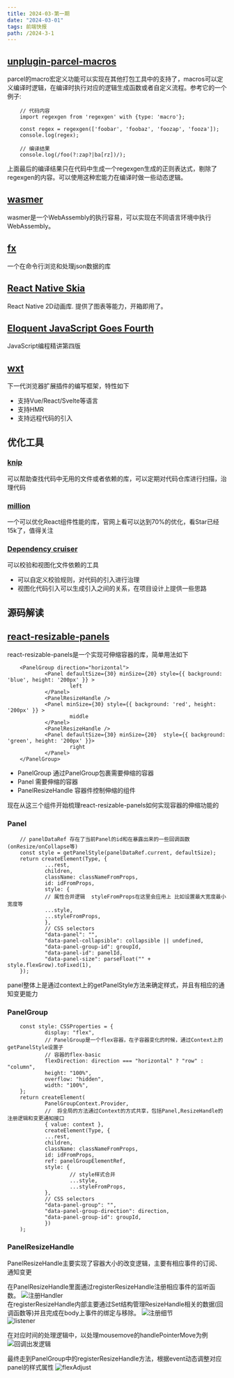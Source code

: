 ```yaml
---
title: 2024-03-第一期
date: "2024-03-01"  
tags: 前端快报
path: /2024-3-1
---
```


## [unplugin-parcel-macros](https://github.com/devongovett/unplugin-parcel-macros)
parcel的macro宏定义功能可以实现在其他打包工具中的支持了，macros可以定义编译时逻辑，在编译时执行对应的逻辑生成函数或者自定义流程。参考它的一个例子:

        // 代码内容
        import regexgen from 'regexgen' with {type: 'macro'};

        const regex = regexgen(['foobar', 'foobaz', 'foozap', 'fooza']);
        console.log(regex);
        
        // 编译结果
        console.log(/foo(?:zap?|ba[rz])/);  

上面最后的编译结果只在代码中生成一个regexgen生成的正则表达式，剔除了regexgen的内容。可以使用这种宏能力在编译时做一些动态逻辑。

## [wasmer](https://github.com/wasmerio/wasmer)  
wasmer是一个WebAssembly的执行容易，可以实现在不同语言环境中执行WebAssembly。

## [fx](https://fx.wtf/)
一个在命令行浏览和处理json数据的库

## [React Native Skia](https://shopify.github.io/react-native-skia/)
React Native 2D动画库. 提供了图表等能力，开箱即用了。

## [Eloquent JavaScript Goes Fourth ](https://eloquentjavascript.net/)
JavaScript编程精讲第四版

## [wxt](https://github.com/wxt-dev/wxt)
下一代浏览器扩展插件的编写框架，特性如下
* 支持Vue/React/Svelte等语言
* 支持HMR
* 支持远程代码的引入

## 优化工具

### [knip](https://github.com/webpro/knip)  
可以帮助查找代码中无用的文件或者依赖的库，可以定期对代码仓库进行扫描，治理代码

### [million](https://github.com/aidenybai/million)  
一个可以优化React组件性能的库，官网上看可以达到70%的优化，看Star已经15k了，值得关注

### [Dependency cruiser](https://github.com/sverweij/dependency-cruiser)  
可以校验和视图化文件依赖的工具
* 可以自定义校验规则，对代码的引入进行治理
* 视图化代码引入可以生成引入之间的关系，在项目设计上提供一些思路

## 源码解读

## [react-resizable-panels](https://github.com/bvaughn/react-resizable-panels)
react-resizable-panels是一个实现可伸缩容器的库，简单用法如下


        <PanelGroup direction="horizontal">
                <Panel defaultSize={30} minSize={20} style={{ background: 'blue', height: '200px' }} >
                        left
                </Panel>
                <PanelResizeHandle />
                <Panel minSize={30} style={{ background: 'red', height: '200px' }} >
                        middle
                </Panel>
                <PanelResizeHandle />
                <Panel defaultSize={30} minSize={20}  style={{ background: 'green', height: '200px' }}>
                        right
                </Panel>
        </PanelGroup>

* PanelGroup 通过PanelGroup包裹需要伸缩的容器
* Panel 需要伸缩的容器
* PanelResizeHandle 容器件控制伸缩的组件

现在从这三个组件开始梳理react-resizable-panels如何实现容器的伸缩功能的

### Panel 

        // panelDataRef 存在了当前Panel的id和在暴露出来的一些回调函数(onResize/onCollapse等)
        const style = getPanelStyle(panelDataRef.current, defaultSize);
        return createElement(Type, {
                ...rest,
                children,
                className: classNameFromProps,
                id: idFromProps,
                style: {
                // 属性合并逻辑  styleFromProps在这里会应用上 比如设置最大宽度最小宽度等
                ...style,
                ...styleFromProps,
                },
                // CSS selectors
                "data-panel": "",
                "data-panel-collapsible": collapsible || undefined,
                "data-panel-group-id": groupId,
                "data-panel-id": panelId,
                "data-panel-size": parseFloat("" + style.flexGrow).toFixed(1),
        });


panel整体上是通过context上的getPanelStyle方法来确定样式，并且有相应的通知变更能力

### PanelGroup


        const style: CSSProperties = {
                display: "flex",
                // PanelGroup是一个flex容器，在子容器变化的时候，通过Context上的getPanelStyle设置子
                // 容器的flex-basic 
                flexDirection: direction === "horizontal" ? "row" : "column",
                height: "100%",
                overflow: "hidden",
                width: "100%",
        };
        return createElement(
                PanelGroupContext.Provider,
                //  将全局的方法通过Context的方式共享，包括Panel,ResizeHandle的注册逻辑和变更通知接口
                { value: context },
                createElement(Type, {
                ...rest,
                children,
                className: classNameFromProps,
                id: idFromProps,
                ref: panelGroupElementRef,
                style: {
                        // style样式合并
                        ...style,
                        ...styleFromProps,
                },
                // CSS selectors
                "data-panel-group": "",
                "data-panel-group-direction": direction,
                "data-panel-group-id": groupId,
                })
        );


### PanelResizeHandle  
PanelResizeHandle主要实现了容器大小的改变逻辑，主要有相应事件的订阅、通知变更

在PanelResizeHandle里面通过registerResizeHandle注册相应事件的监听函数。
![注册Handler](./static/registerHandler.png)  
在registerResizeHandle内部主要通过Set结构管理ResizeHandle相关的数据(回调函数等)并且完成在body上事件的绑定与移除。
![注册细节](./static/registerInner.png)  
![listener](./static/listener.png)  

在对应时间的处理逻辑中，以处理mousemove的handlePointerMove为例
![回调出发逻辑](./static/handlerMove.png)

最终走到PanelGroup中的registerResizeHandle方法，根据event动态调整对应panel的样式属性
![flexAdjust](./static/flexAdjust.png)













